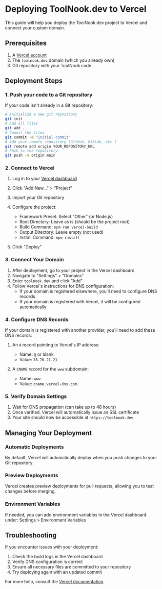 # Deploying ToolNook.dev to Vercel

This guide will help you deploy the ToolNook.dev project to Vercel and connect your custom domain.

## Prerequisites

1. A [Vercel account](https://vercel.com/signup)
2. The `toolnook.dev` domain (which you already own)
3. Git repository with your ToolNook code

## Deployment Steps

### 1. Push your code to a Git repository

If your code isn't already in a Git repository:

```bash
# Initialize a new git repository
git init
# Add all files
git add .
# Commit the files
git commit -m "Initial commit"
# Add your remote repository (GitHub, GitLab, etc.)
git remote add origin YOUR_REPOSITORY_URL
# Push to the repository
git push -u origin main
```

### 2. Connect to Vercel

1. Log in to your [Vercel dashboard](https://vercel.com/dashboard)
2. Click "Add New..." > "Project"
3. Import your Git repository
4. Configure the project:
   - Framework Preset: Select "Other" (or Node.js)
   - Root Directory: Leave as is (should be the project root)
   - Build Command: `npm run vercel-build`
   - Output Directory: Leave empty (not used)
   - Install Command: `npm install`

5. Click "Deploy"

### 3. Connect Your Domain

1. After deployment, go to your project in the Vercel dashboard
2. Navigate to "Settings" > "Domains"
3. Enter `toolnook.dev` and click "Add"
4. Follow Vercel's instructions for DNS configuration:
   - If your domain is registered elsewhere, you'll need to configure DNS records
   - If your domain is registered with Vercel, it will be configured automatically

### 4. Configure DNS Records

If your domain is registered with another provider, you'll need to add these DNS records:

1. An `A` record pointing to Vercel's IP address:
   - Name: `@` or blank
   - Value: `76.76.21.21`

2. A `CNAME` record for the `www` subdomain:
   - Name: `www`
   - Value: `cname.vercel-dns.com.`

### 5. Verify Domain Settings

1. Wait for DNS propagation (can take up to 48 hours)
2. Once verified, Vercel will automatically issue an SSL certificate
3. Your site should now be accessible at `https://toolnook.dev`

## Managing Your Deployment

### Automatic Deployments

By default, Vercel will automatically deploy when you push changes to your Git repository.

### Preview Deployments

Vercel creates preview deployments for pull requests, allowing you to test changes before merging.

### Environment Variables

If needed, you can add environment variables in the Vercel dashboard under:
Settings > Environment Variables

## Troubleshooting

If you encounter issues with your deployment:

1. Check the build logs in the Vercel dashboard
2. Verify DNS configuration is correct
3. Ensure all necessary files are committed to your repository
4. Try deploying again with an updated commit

For more help, consult the [Vercel documentation](https://vercel.com/docs).